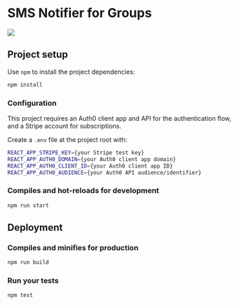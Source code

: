 # SMS Notifier for Groups

![](https://github.com/faulke/group-text/workflows/Node%20CI/badge.svg)

## Project setup

Use `npm` to install the project dependencies:

```bash
npm install
```

### Configuration

This project requires an Auth0 client app and API for the authentication flow,
and a Stripe account for subscriptions.

Create a `.env` file at the project root with:

```bash
REACT_APP_STRIPE_KEY={your Stripe test key}
REACT_APP_AUTH0_DOMAIN={your Auth0 client app domain}
REACT_APP_AUTH0_CLIENT_ID={your Auth0 client app ID}
REACT_APP_AUTH0_AUDIENCE={your Auth0 API audience/identifier}

```

### Compiles and hot-reloads for development

```bash
npm run start
```

## Deployment

### Compiles and minifies for production

```bash
npm run build
```

### Run your tests

```bash
npm test
```
